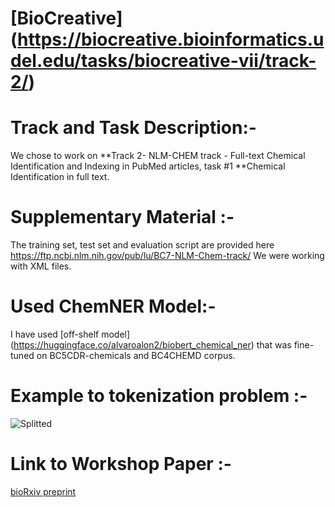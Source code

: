 # [BioCreative] (https://biocreative.bioinformatics.udel.edu/tasks/biocreative-vii/track-2/)

# Track and Task Description:-
We chose to work on  **Track 2- NLM-CHEM track - Full-text Chemical Identification and Indexing in PubMed articles, task #1 **Chemical Identification in full text.

# Supplementary Material :- 

The training set, test set and evaluation script are provided here https://ftp.ncbi.nlm.nih.gov/pub/lu/BC7-NLM-Chem-track/ 
We were working with XML files. 

# Used ChemNER Model:-
I have used [off-shelf model] (https://huggingface.co/alvaroalon2/biobert_chemical_ner) that was fine-tuned on BC5CDR-chemicals and BC4CHEMD corpus.

# Example to tokenization problem :-

![Splitted](https://github.com/GhadeerMobasher/BioCreative/blob/master/image_2021_08_18T08_35_16_742Z.png)

# Link to Workshop Paper :- 

[bioRxiv preprint](https://www.biorxiv.org/content/10.1101/2021.11.09.467905v1.full.pdf)
